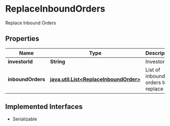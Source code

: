 

# ReplaceInboundOrders

Replace Inbound Orders

## Properties

Name | Type | Description | Notes
------------ | ------------- | ------------- | -------------
**investorId** | **String** | Investor Id |  [optional]
**inboundOrders** | [**java.util.List&lt;ReplaceInboundOrder&gt;**](ReplaceInboundOrder.md) | List of inbound orders to replace | 


## Implemented Interfaces

* Serializable


